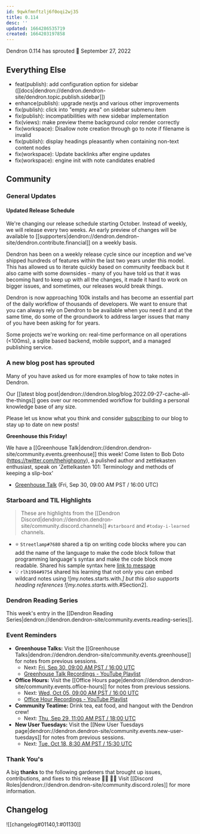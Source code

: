 ```yaml
---
id: 9qwkfmnftzlj6f0oqi2wj35
title: 0.114
desc: ''
updated: 1664286535719
created: 1664203197858
---
```


Dendron 0.114 has sprouted  🌱
September 27, 2022

## Everything Else

- feat(publish): add configuration option for sidebar ([[docs|dendron://dendron.dendron-site/dendron.topic.publish.sidebar]])
- enhance(publish): upgrade nextjs and various other improvements
- fix(publish): click into "empty area" on sidebar submenu item
- fix(publish): incompatibilities with new sidebar implementation
- fix(views): make preview theme background color render correctly
- fix(workspace): Disallow note creation through go to note if filename is invalid
- fix(publish): display headings pleasantly when containing non-text content nodes
- fix(workspace): Update backlinks after engine updates
- fix(workspace): engine init with note candidates enabled

## Community

### General Updates


#### Updated Release Schedule

We're changing our release schedule starting October. Instead of weekly, we will release every two weeks. 
An early preview of changes will be available to [[supporters|dendron://dendron.dendron-site/dendron.contribute.financial]] on a weekly basis. 

Dendron has been on a weekly release cycle since our inception and we've shipped hundreds of features within the last two years under this model.
This has allowed us to iterate quickly based on community feedback but it also came with some downsides - many of you have told us that it was becoming hard to keep up with all the changes, it made it hard to work on bigger issues, and sometimes, our releases would break things.

Dendron is now approaching 100k installs and has become an essential part of the daily workflow of thousands of developers. 
We want to ensure that you can always rely on Dendron to be available when you need it and at the same time, do some of the groundwork to address larger issues that many of you have been asking for for years.

Some projects we're working on: real-time performance on all operations (<100ms), a sqlite based backend, mobile support, and a managed publishing service. 


### A new blog post has sprouted

Many of you have asked us for more examples of how to take notes in Dendron. 

Our [[latest blog post|dendron://dendron.blog/blog.2022.09-27-cache-all-the-things]] goes over our recommended workflow for building a personal knowledge base of any size. 

Please let us know what you think and consider [subscribing](https://buttondown.email/dendron) to our blog to stay up to date on new posts!


**Greenhouse this Friday!**

We have a [[Greenhouse Talk|dendron://dendron.dendron-site/community.events.greenhouse]] this week! Come listen to Bob Doto (https://twitter.com/thehighpony), a pulished author and zettlekasten enthusiast, speak on 'Zettelkasten 101: Terminology and methods of keeping a slip-box' 

- [Greenhouse Talk](https://lu.ma/knu8uopf) (Fri, Sep 30, 09:00 AM PST / 16:00 UTC)


### Starboard and TIL Highlights

> These are highlights from the [[Dendron Discord|dendron://dendron.dendron-site/community.discord.channels]] `#starboard` and `#today-i-learned` channels.

- ⭐ `Streetlamp#7680` shared a tip on writing code blocks where you can add the name of the language to make the code block follow that programming language's syntax and make the code block more readable. Shared his sample syntax here [link to message](https://discord.com/channels/717965437182410783/742532267058004098/1021298351997730897)
- 💡 `rlh1994#9754` shared his learning that not only you can embed wildcard notes using ![my.notes.starts.with.*] but this also supports heading references ![my.notes.starts.with.*#Section2]. 

### Dendron Reading Series

This week's entry in the [[Dendron Reading Series|dendron://dendron.dendron-site/community.events.reading-series]].

### Event Reminders

- **Greenhouse Talks:** Visit the [[Greenhouse Talks|dendron://dendron.dendron-site/community.events.greenhouse]] for notes from previous sessions.
    - Next: [Fri, Sep 30, 09:00 AM PST / 16:00 UTC](https://link.dendron.so/luma)
    - [Greenhouse Talk Recordings - YouTube Playlist](https://link.dendron.so/greenhouse)
- **Office Hours:** Visit the [[Office Hours page|dendron://dendron.dendron-site/community.events.office-hours]] for notes from previous sessions.
    - Next: [Wed, Oct 05, 09:00 AM PST / 16:00 UTC](https://link.dendron.so/luma)
    - [Office Hour Recordings - YouTube Playlist](https://link.dendron.so/6yPa)
- **Community Teatime:** Drink tea, eat food, and hangout with the Dendron crew!
    - Next: [Thu, Sep 29, 11:00 AM PST / 18:00 UTC](https://link.dendron.so/luma)
- **New User Tuesdays:** Visit the [[New User Tuesdays page|dendron://dendron.dendron-site/community.events.new-user-tuesdays]] for notes from previous sessions.
    - Next: [Tue, Oct 18, 8:30 AM PST / 15:30 UTC](https://link.dendron.so/luma)

### Thank You's

A big **thanks** to the following gardeners that brought up issues, contributions, and fixes to this release :man_farmer: :woman_farmer: 
Visit [[Discord Roles|dendron://dendron.dendron-site/community.discord.roles]] for more information.

## Changelog
![[changelog#01140,1:#01130]]
